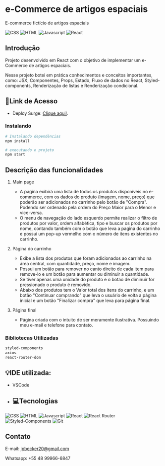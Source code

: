 # e-Commerce de artigos espaciais

E-commerce fictício de artigos espaciais

![CSS](https://img.shields.io/badge/CSS3-1572B6?style=for-the-badge&logo=css3&logoColor=white)
![HTML](https://img.shields.io/badge/HTML5-E34F26?style=for-the-badge&logo=html5&logoColor=white)
![Javascript](https://img.shields.io/badge/JavaScript-323330?style=for-the-badge&logo=javascript&logoColor=F7DF1E)
![React](https://img.shields.io/badge/React-20232A?style=for-the-badge&logo=react&logoColor=61DAFB)

## Introdução

Projeto desenvolvido em React com o objetivo de implementar um e-Commerce de artigos espaciais.

Nesse projeto botei em prática conhecimentos e conceitos importantes, como: JSX, Componentes, Props, Estado, Fluxo de dados no React, Styled-components, Renderização de listas e Renderização condicional. 

## 🔗Link de Acesso
- Deploy Surge: [Clique aqui!](https://e-commerce-react.surge.sh/).


### Instalando
```bash
# Instalando dependências
npm install

# executando o projeto
npm start
```

## Descrição das funcionalidades

1. Main page
    - A pagina exibirá uma lista de todos os produtos disponiveis no e-commerce, com os dados do produto (imagem, nome, preço) que poderão ser adicionados no carrinho pelo botão de "Compra". Podendo ser ordenado pela ordem do Preço Maior para o Menor e vice-versa.
    - O menu de navegação do lado esquerdo permite realizar o filtro de produtos por valor, ordem alfabética, tipo e buscar os produtos por nome, contando também com o botão que leva a pagina do carrinho e possui um pop-up vermelho com o número de itens existentes no carrinho.

2. Página do carrinho
    - Exibe a lista dos produtos que foram adicionados ao carrinho na área central, com quantidade, preço, nome e imagem. 
    - Possui um botão para remover no canto direito de cada item para remove-lo e um botão para aumentar ou diminuir a quantidade.
    - Se tiver apenas uma unidade do produto e o botao de diminuir for pressionado o produto é removido.
    - Abaixo dos produtos tem o Valor total dos itens do carrinho, e um botão "Continuar comprando" que leva o usuário de volta a página inicial e um botão "Finalizar compra" que leva para página final.

3. Página final
    - Página criada com o intuito de ser meramente ilustrativa. Possuindo meu e-mail e telefone para contato.

### Bibliotecas Utilizadas

```bash
styled-components
axios
react-router-dom
```

## 💡IDE utilizada:
- VSCode

- ## 💻Tecnologias 
![CSS](https://img.shields.io/badge/CSS3-1572B6?style=for-the-badge&logo=css3&logoColor=white)
![HTML](https://img.shields.io/badge/HTML5-E34F26?style=for-the-badge&logo=html5&logoColor=white)
![Javascript](https://img.shields.io/badge/JavaScript-323330?style=for-the-badge&logo=javascript&logoColor=F7DF1E)
![React](https://img.shields.io/badge/React-20232A?style=for-the-badge&logo=react&logoColor=61DAFB)
![React Router](https://img.shields.io/badge/React_Router-CA4245?style=for-the-badge&logo=react-router&logoColor=white)
![Styled-Components](https://img.shields.io/badge/styled--components-DB7093?style=for-the-badge&logo=styled-components&logoColor=white)
![Git](https://img.shields.io/badge/GIT-E44C30?style=for-the-badge&logo=git&logoColor=white)

## Contato

E-mail: jpbecker20@gmail.com

Whatsapp: +55 48 99966-6847
